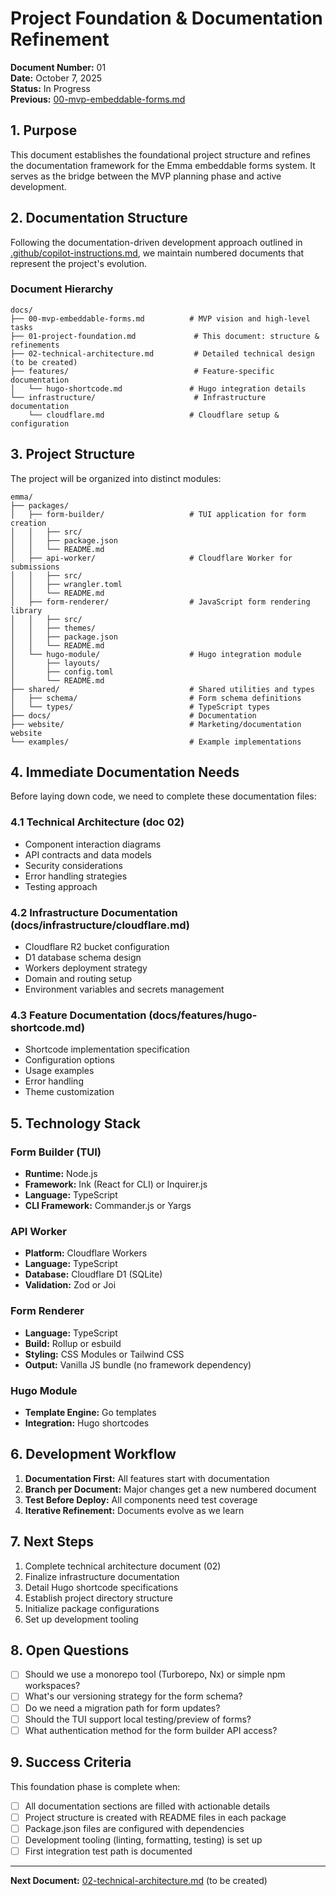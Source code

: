 # Project Foundation & Documentation Refinement

**Document Number:** 01  
**Date:** October 7, 2025  
**Status:** In Progress  
**Previous:** [00-mvp-embeddable-forms.md](./00-mvp-embeddable-forms.md)

## 1. Purpose

This document establishes the foundational project structure and refines the documentation framework for the Emma embeddable forms system. It serves as the bridge between the MVP planning phase and active development.

## 2. Documentation Structure

Following the documentation-driven development approach outlined in [.github/copilot-instructions.md](../.github/copilot-instructions.md), we maintain numbered documents that represent the project's evolution.

### Document Hierarchy

```
docs/
├── 00-mvp-embeddable-forms.md          # MVP vision and high-level tasks
├── 01-project-foundation.md             # This document: structure & refinements
├── 02-technical-architecture.md         # Detailed technical design (to be created)
├── features/                            # Feature-specific documentation
│   └── hugo-shortcode.md               # Hugo integration details
└── infrastructure/                      # Infrastructure documentation
    └── cloudflare.md                   # Cloudflare setup & configuration
```

## 3. Project Structure

The project will be organized into distinct modules:

```
emma/
├── packages/
│   ├── form-builder/                   # TUI application for form creation
│   │   ├── src/
│   │   ├── package.json
│   │   └── README.md
│   ├── api-worker/                     # Cloudflare Worker for submissions
│   │   ├── src/
│   │   ├── wrangler.toml
│   │   └── README.md
│   ├── form-renderer/                  # JavaScript form rendering library
│   │   ├── src/
│   │   ├── themes/
│   │   ├── package.json
│   │   └── README.md
│   └── hugo-module/                    # Hugo integration module
│       ├── layouts/
│       ├── config.toml
│       └── README.md
├── shared/                             # Shared utilities and types
│   ├── schema/                         # Form schema definitions
│   └── types/                          # TypeScript types
├── docs/                               # Documentation
├── website/                            # Marketing/documentation website
└── examples/                           # Example implementations
```

## 4. Immediate Documentation Needs

Before laying down code, we need to complete these documentation files:

### 4.1 Technical Architecture (doc 02)

- Component interaction diagrams
- API contracts and data models
- Security considerations
- Error handling strategies
- Testing approach

### 4.2 Infrastructure Documentation (docs/infrastructure/cloudflare.md)

- Cloudflare R2 bucket configuration
- D1 database schema design
- Workers deployment strategy
- Domain and routing setup
- Environment variables and secrets management

### 4.3 Feature Documentation (docs/features/hugo-shortcode.md)

- Shortcode implementation specification
- Configuration options
- Usage examples
- Error handling
- Theme customization

## 5. Technology Stack

### Form Builder (TUI)

- **Runtime:** Node.js
- **Framework:** Ink (React for CLI) or Inquirer.js
- **Language:** TypeScript
- **CLI Framework:** Commander.js or Yargs

### API Worker

- **Platform:** Cloudflare Workers
- **Language:** TypeScript
- **Database:** Cloudflare D1 (SQLite)
- **Validation:** Zod or Joi

### Form Renderer

- **Language:** TypeScript
- **Build:** Rollup or esbuild
- **Styling:** CSS Modules or Tailwind CSS
- **Output:** Vanilla JS bundle (no framework dependency)

### Hugo Module

- **Template Engine:** Go templates
- **Integration:** Hugo shortcodes

## 6. Development Workflow

1. **Documentation First:** All features start with documentation
2. **Branch per Document:** Major changes get a new numbered document
3. **Test Before Deploy:** All components need test coverage
4. **Iterative Refinement:** Documents evolve as we learn

## 7. Next Steps

1. Complete technical architecture document (02)
2. Finalize infrastructure documentation
3. Detail Hugo shortcode specifications
4. Establish project directory structure
5. Initialize package configurations
6. Set up development tooling

## 8. Open Questions

- [ ] Should we use a monorepo tool (Turborepo, Nx) or simple npm workspaces?
- [ ] What's our versioning strategy for the form schema?
- [ ] Do we need a migration path for form updates?
- [ ] Should the TUI support local testing/preview of forms?
- [ ] What authentication method for the form builder API access?

## 9. Success Criteria

This foundation phase is complete when:

- [ ] All documentation sections are filled with actionable details
- [ ] Project structure is created with README files in each package
- [ ] Package.json files are configured with dependencies
- [ ] Development tooling (linting, formatting, testing) is set up
- [ ] First integration test path is documented

---

**Next Document:** [02-technical-architecture.md](./02-technical-architecture.md) (to be created)
